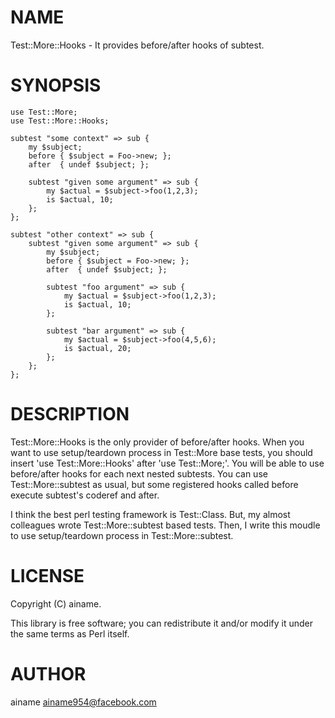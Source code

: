 # NAME

Test::More::Hooks - It provides before/after hooks of subtest.

# SYNOPSIS

    use Test::More;
    use Test::More::Hooks;

    subtest "some context" => sub {
        my $subject;
        before { $subject = Foo->new; };
        after  { undef $subject; };

        subtest "given some argument" => sub {
            my $actual = $subject->foo(1,2,3);
            is $actual, 10;
        };
    };

    subtest "other context" => sub {
        subtest "given some argument" => sub {
            my $subject;
            before { $subject = Foo->new; };
            after  { undef $subject; };

            subtest "foo argument" => sub {
                my $actual = $subject->foo(1,2,3);
                is $actual, 10;
			};
			
            subtest "bar argument" => sub {
                my $actual = $subject->foo(4,5,6);
                is $actual, 20;
			};
        };
    };

# DESCRIPTION

Test::More::Hooks is the only provider of before/after hooks.
When you want to use setup/teardown process in Test::More base tests,
you should insert 'use Test::More::Hooks' after 'use Test::More;'.
You will be able to use before/after hooks for each next nested subtests.
You can use Test::More::subtest as usual, but some registered hooks called
before execute subtest's coderef and after.

I think the best perl testing framework is Test::Class. But, my almost
colleagues wrote Test::More::subtest based tests. Then, I write this moudle to
use setup/teardown process in Test::More::subtest.

# LICENSE

Copyright (C) ainame.

This library is free software; you can redistribute it and/or modify
it under the same terms as Perl itself.

# AUTHOR

ainame <ainame954@facebook.com>
